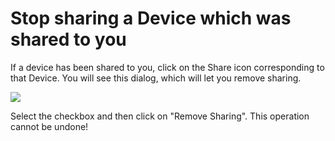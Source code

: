# Stop sharing a Device which was shared to you

If a device has been shared to you, click on the Share icon corresponding to that Device.  You will see this dialog, which will let you remove sharing.

![](https://remot3it.zendesk.com/hc/article_attachments/360018434452/mceclip2.png)

Select the checkbox and then click on "Remove Sharing".  This operation cannot be undone!

